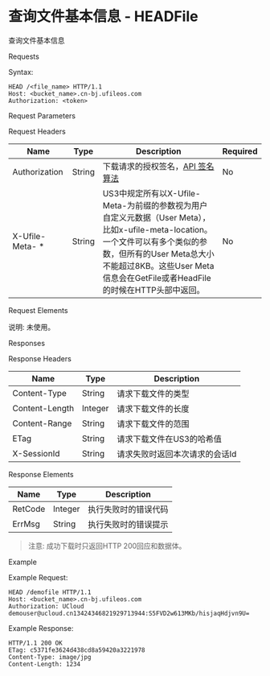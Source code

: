 # 查询文件基本信息 - HEADFile 

查询文件基本信息

Requests

Syntax:

```
HEAD /<file_name> HTTP/1.1
Host: <bucket_name>.cn-bj.ufileos.com
Authorization: <token> 
```
Request Parameters

Request Headers

|Name         |Type  |Description|Required|
|---|---|---|---|
|Authorization|String|下载请求的授权签名，[API 签名算法](https://docs.ucloud.cn/ufile/api/authorization?id=%e6%96%87%e4%bb%b6%e7%ae%a1%e7%90%86%e7%ad%be%e5%90%8d%e7%ae%97%e6%b3%95)   |No      |
| X-Ufile-Meta- *   | String   | US3中规定所有以X-Ufile-Meta-为前缀的参数视为用户自定义元数据（User Meta），比如x-ufile-meta-location。一个文件可以有多个类似的参数，但所有的User Meta总大小不能超过8KB。这些User Meta信息会在GetFile或者HeadFile的时候在HTTP头部中返回。   | No        |

Request Elements

说明: 未使用。

Responses

Response Headers

|Name          |Type   |Description     |
|---|---|---|
|Content-Type  |String |请求下载文件的类型       |
|Content-Length|Integer|请求下载文件的长度       |
|Content-Range |String |请求下载文件的范围       |
|ETag          |String |请求下载文件在US3的哈希值|
|X-SessionId   |String |请求失败时返回本次请求的会话Id|

Response Elements

|Name   |Type   |Description|
|---|---|---|
|RetCode|Integer|执行失败时的错误代码 |
|ErrMsg |String |执行失败时的错误提示 |

> 注意: 成功下载时只返回HTTP 200回应和数据体。

Example

Example Request:

```
HEAD /demofile HTTP/1.1
Host: <bucket_name>.cn-bj.ufileos.com
Authorization: UCloud demouser@ucloud.cn13424346821929713944:S5FVD2w613MKb/hisjaqHdjvn9U=
```
Example Response:

```
HTTP/1.1 200 OK
ETag: c5371fe3624d438cd8a59420a3221978
Content-Type: image/jpg
Content-Length: 1234
```
